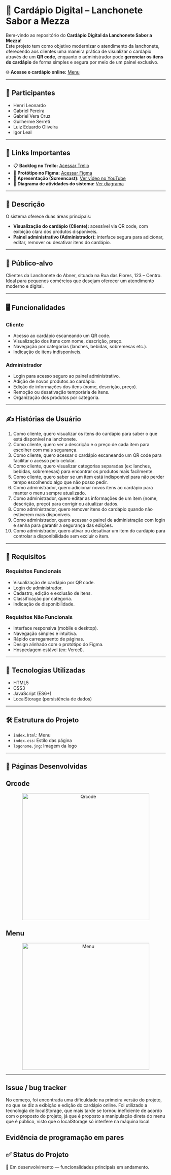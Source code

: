# 📱 Cardápio Digital – Lanchonete Sabor a Mezza

Bem-vindo ao repositório do **Cardápio Digital da Lanchonete Sabor a Mezza**!  
Este projeto tem como objetivo modernizar o atendimento da lanchonete, oferecendo aos clientes uma maneira prática de visualizar o cardápio através de um **QR code**, enquanto o administrador pode **gerenciar os itens do cardápio** de forma simples e segura por meio de um painel exclusivo.

🌐 **Acesse o cardápio online:**  [Menu](https://projeto-menu-xi.vercel.app/)

---

## 👥 Participantes

- Henri Leonardo
- Gabriel Pereira
- Gabriel Vera Cruz
- Guilherme Serreti
- Luiz Eduardo Oliveira
- Igor Leal

---

## 📌 Links Importantes

- 📋 **Backlog no Trello:** [Acessar Trello](https://trello.com/invite/b/6807e89191cba0906afc21f5/ATTI8e254b05ecb2bb91307443cad7dcc508D2C13218/projeto-aps)
- 🎨 **Protótipo no Figma:** [Acessar Figma](https://www.figma.com/design/fqoD4zycqm822DsThk4hmY/Lanchonete-Abner?node-id=0-1&p=f&t=QAm4ceR15xu9nmwI-0)
- 🎥 **Apresentação (Screencast):** [Ver vídeo no YouTube](https://youtu.be/HPyJrhCvtDk)
- 📍 **Diagrama de atividades do sistema:** [Ver diagrama](https://lucid.app/lucidchart/e6580c26-daf6-4259-97f9-1dbdb381973f/edit?invitationId=inv_76da1395-38d8-480e-a17b-e21db8b3b665&page=0_0#)

---

## 📖 Descrição

O sistema oferece duas áreas principais:

- **Visualização do cardápio (Cliente):** acessível via QR code, com exibição clara dos produtos disponíveis.
- **Painel administrativo (Administrador):** interface segura para adicionar, editar, remover ou desativar itens do cardápio.

---

## 🎯 Público-alvo

Clientes da Lanchonete do Abner, situada na Rua das Flores, 123 – Centro.  
Ideal para pequenos comércios que desejam oferecer um atendimento moderno e digital.

---

## 🖥 Funcionalidades

### Cliente

- Acesso ao cardápio escaneando um QR code.
- Visualização dos itens com nome, descrição, preço.
- Navegação por categorias (lanches, bebidas, sobremesas etc.).
- Indicação de itens indisponíveis.

### Administrador

- Login para acesso seguro ao painel administrativo.
- Adição de novos produtos ao cardápio.
- Edição de informações dos itens (nome, descrição, preço).
- Remoção ou desativação temporária de itens.
- Organização dos produtos por categoria.

---

## ✍ Histórias de Usuário

1. Como cliente, quero visualizar os itens do cardápio para saber o que está disponível na lanchonete.
2. Como cliente, quero ver a descrição e o preço de cada item para escolher com mais segurança.
3. Como cliente, quero acessar o cardápio escaneando um QR code para facilitar o acesso pelo celular.
4. Como cliente, quero visualizar categorias separadas (ex: lanches, bebidas, sobremesas) para encontrar os produtos mais facilmente.
5. Como cliente, quero saber se um item está indisponível para não perder tempo escolhendo algo que não posso pedir.
6. Como administrador, quero adicionar novos itens ao cardápio para manter o menu sempre atualizado.
7. Como administrador, quero editar as informações de um item (nome, descrição, preço) para corrigir ou atualizar dados.
8. Como administrador, quero remover itens do cardápio quando não estiverem mais disponíveis.
9. Como administrador, quero acessar o painel de administração com login e senha para garantir a segurança das edições.
10. Como administrador, quero ativar ou desativar um item do cardápio para controlar a disponibilidade sem excluir o item.

---

## 📝 Requisitos

### Requisitos Funcionais

- Visualização de cardápio por QR code.
- Login de administrador.
- Cadastro, edição e exclusão de itens.
- Classificação por categoria.
- Indicação de disponibilidade.

### Requisitos Não Funcionais

- Interface responsiva (mobile e desktop).
- Navegação simples e intuitiva.
- Rápido carregamento de páginas.
- Design alinhado com o protótipo do Figma.
- Hospedagem estável (ex: Vercel).

---

## 🚀 Tecnologias Utilizadas

- HTML5
- CSS3
- JavaScript (ES6+)
- LocalStorage (persistência de dados)

---

## 🛠 Estrutura do Projeto

- `index.html`: Menu
- `index.css`: Estilo das página
- `logonome.jng`: Imagem da logo

---

## 📸 Páginas Desenvolvidas

## Qrcode

<p align="center">
  <img src="assets/images/qrcode.png" alt="Qrcode" width="400"/>
</p>

## Menu
<p align="center">
  <img src="assets/images/Menu.png" alt="Menu" width="400"/>
</p>

---

## Issue / bug tracker
  No começo, foi encontrada uma dificuldade na primeira versão do projeto, no que se diz a exibição e edição do cardápio online. Foi utilizado a tecnologia de localStorage, que mais tarde se tornou ineficiente de acordo com o proposto do projeto, já que é proposto a manipulação direta do menu que é público, visto que o localStorage só interfere na máquina local.

## Evidência de programação em pares


## ✅ Status do Projeto

📌 Em desenvolvimento — funcionalidades principais em andamento.
